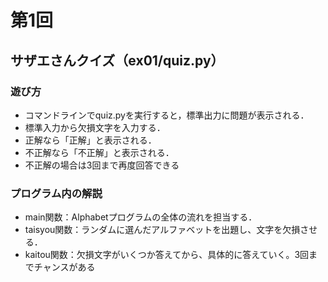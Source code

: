 # 第1回
## サザエさんクイズ（ex01/quiz.py）
### 遊び方
* コマンドラインでquiz.pyを実行すると，標準出力に問題が表示される．
* 標準入力から欠損文字を入力する．
* 正解なら「正解」と表示される．
* 不正解なら「不正解」と表示される．
* 不正解の場合は3回まで再度回答できる
### プログラム内の解説
* main関数：Alphabetプログラムの全体の流れを担当する．
* taisyou関数：ランダムに選んだアルファベットを出題し、文字を欠損させる．
* kaitou関数：欠損文字がいくつか答えてから、具体的に答えていく。3回までチャンスがある